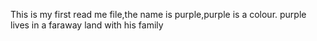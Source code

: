 This is my first read me file,the name is purple,purple is a colour.
purple lives in a faraway land with his family
